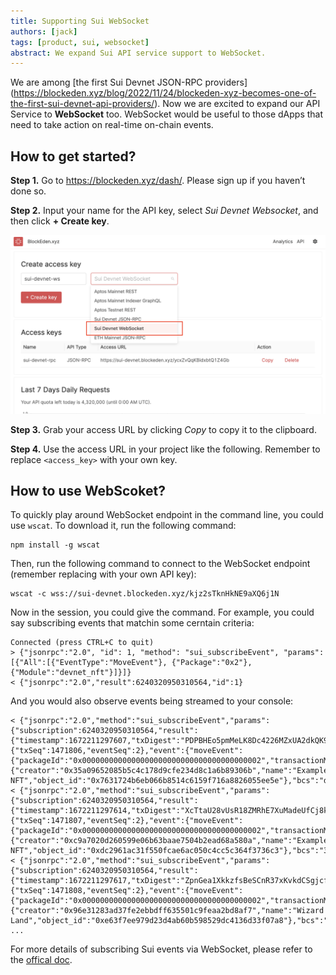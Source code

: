 ```yaml
---
title: Supporting Sui WebSocket
authors: [jack]
tags: [product, sui, websocket]
abstract: We expand Sui API service support to WebSocket.
---
```


We are among [the first Sui Devnet JSON-RPC providers]
(https://blockeden.xyz/blog/2022/11/24/blockeden-xyz-becomes-one-of-the-first-sui-devnet-api-providers/).
Now we are excited to expand our API Service to **WebSocket** too. WebSocket
would be useful to those dApps that need to take action on real-time on-chain
events.

## How to get started?

**Step 1.** Go to https://blockeden.xyz/dash/. Please sign up if you haven’t
done so.

**Step 2.** Input your name for the API key, select *Sui Devnet Websocket*, and
then click **+ Create key**.

![create sui ws key](./create-sui-ws-key.png)

**Step 3.** Grab your access URL by clicking *Copy* to copy it to the clipboard.

**Step 4.** Use the access URL in your project like the following. Remember to
replace `<access_key>` with your own key.

## How to use WebScoket?

To quickly play around WebSocket endpoint in the command line, you could use
`wscat`. To download it, run the following command:

```
npm install -g wscat
```

Then, run the following command to connect to the WebSocket endpoint (remember
replacing with your own API key):

```
wscat -c wss://sui-devnet.blockeden.xyz/kjz2sTknHkNE9aXQ6j1N
```

Now in the session, you could give the command. For example, you could say
subscribing events that matchin some cerntain criteria:

```
Connected (press CTRL+C to quit)
> {"jsonrpc":"2.0", "id": 1, "method": "sui_subscribeEvent", "params": [{"All":[{"EventType":"MoveEvent"}, {"Package":"0x2"}, {"Module":"devnet_nft"}]}]}
< {"jsonrpc":"2.0","result":6240320950310564,"id":1}
```

And you would also observe events being streamed to your console:

```
< {"jsonrpc":"2.0","method":"sui_subscribeEvent","params":{"subscription":6240320950310564,"result":{"timestamp":1672211297607,"txDigest":"PDPBHEo5pmMeLK8Dc4226MZxUA2dkQK91W2ECHFgN1a","id":{"txSeq":1471806,"eventSeq":2},"event":{"moveEvent":{"packageId":"0x0000000000000000000000000000000000000002","transactionModule":"devnet_nft","sender":"0x35a09652085b5c4c178d9cfe234d8c1a6b89306b","type":"0x2::devnet_nft::MintNFTEvent","fields":{"creator":"0x35a09652085b5c4c178d9cfe234d8c1a6b89306b","name":"Example NFT","object_id":"0x7631724b6eb066b8514c6159f716a8826055ee5e"},"bcs":"djFyS26wZrhRTGFZ9xaogmBV7l41oJZSCFtcTBeNnP4jTYwaa4kwawtFeGFtcGxlIE5GVA=="}}}}}
< {"jsonrpc":"2.0","method":"sui_subscribeEvent","params":{"subscription":6240320950310564,"result":{"timestamp":1672211297614,"txDigest":"XcTtaU28vUsR18ZMRhE7XuMadeUfCj8kTZfHD1Xs8H7","id":{"txSeq":1471807,"eventSeq":2},"event":{"moveEvent":{"packageId":"0x0000000000000000000000000000000000000002","transactionModule":"devnet_nft","sender":"0xc9a7020d260599e06b63baae7504b2ead68a580a","type":"0x2::devnet_nft::MintNFTEvent","fields":{"creator":"0xc9a7020d260599e06b63baae7504b2ead68a580a","name":"Example NFT","object_id":"0xdc2961ac31f550fcae6ac050c4cc5c364f3736c3"},"bcs":"3ClhrDH1UPyuasBQxMxcNk83NsPJpwINJgWZ4Gtjuq51BLLq1opYCgtFeGFtcGxlIE5GVA=="}}}}}
< {"jsonrpc":"2.0","method":"sui_subscribeEvent","params":{"subscription":6240320950310564,"result":{"timestamp":1672211297617,"txDigest":"ZpnGea1XkkzfsBeSCnR37xKvkdCSgjcfp81owD6QS4i","id":{"txSeq":1471808,"eventSeq":2},"event":{"moveEvent":{"packageId":"0x0000000000000000000000000000000000000002","transactionModule":"devnet_nft","sender":"0x96e31283ad37fe2ebbdff635501c9feaa2bd8af7","type":"0x2::devnet_nft::MintNFTEvent","fields":{"creator":"0x96e31283ad37fe2ebbdff635501c9feaa2bd8af7","name":"Wizard Land","object_id":"0xe63f7ee979d23d4ab60b598529dc4136d33f07a8"},"bcs":"5j9+6XnSPUq2C1mFKdxBNtM/B6iW4xKDrTf+Lrvf9jVQHJ/qor2K9wtXaXphcmQgTGFuZA=="}}}}}
...
```

For more details of subscribing Sui events via WebSocket, please refer to the [offical
doc](https://docs.sui.io/build/event_api#subscribe-to-sui-events).